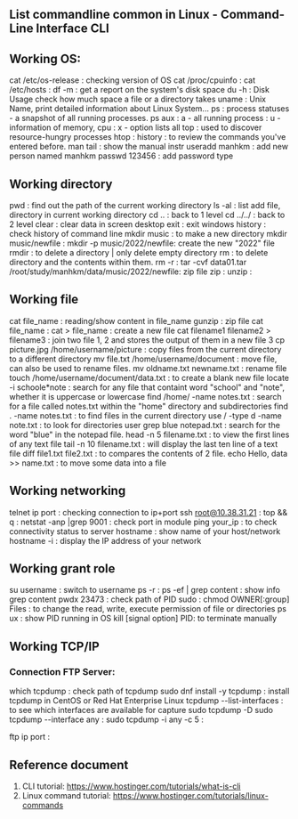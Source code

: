 ## List commandline common in Linux - Command-Line Interface CLI


## Working OS:
cat /etc/os-release  	: checking version of OS
cat /proc/cpuinfo       :
cat /etc/hosts		:
df -m			: get a report on the system's disk space
du -h			: Disk Usage check how much space a file or a directory takes
uname			: Unix Name, print detailed information about Linux System...
ps			: process statuses - a snapshot of all running processes.
ps aux			: a - all running process
			: u - information of memory, cpu
			: x - option lists all
top			: used to discover resource-hungry processes
htop			:
history			: to review the commands you've entered before. 
man tail 		: show the manual instr
useradd	manhkm		: add new person named manhkm
passwd 123456		: add password type


## Working directory
pwd			: find out the path of the current working directory
ls -al			: list add file, directory in current working directory
cd .. 			: back to 1 level
cd ../../		: back to 2 level
clear 			: clear data in screen desktop
exit			: exit windows
history			: check history of command line
mkdir music		: to make a new directory
mkdir music/newfile	:
mkdir -p music/2022/newfile: create the new "2022" file
rmdir			: to delete a directory | only delete empty directory
rm 			: to delete directory and the contents within them.
rm -r			:
tar -cvf data01.tar /root/study/manhkm/data/music/2022/newfile: zip file
zip			: 
unzip			:



## Working file
cat file_name		: reading/show content in file_name
gunzip			: zip file
cat file_name		:
cat > file_name		: create a new file
cat filename1 filename2 > filename3	: join two file 1, 2 and stores the output of them in a new file 3
cp picture.jpg /home/username/picture	: copy files from the current directory to a different directory
mv file.txt /home/username/document 	: move file, can also be used to rename files.
mv oldname.txt newname.txt		: rename file
touch /home/username/document/data.txt	: to create a blank new file
locate -i schoole*note	: search for any file that containt word "school" and "note", whether it is uppercase or lowercase
find /home/ -name notes.txt		: search for a file called notes.txt within the "home" directory and subdirectories
find . -name notes.txt 			: to find files in the current directory use
/ -type d -name note.txt		: to look for directories user
grep blue notepad.txt	: search for the word "blue" in the notepad file.
head -n 5 filename.txt	: to view the first lines of any text file
tail -n 10 filename.txt	: will display the last ten line of a text file
diff file1.txt file2.txt		: to compares the contents of 2 file.
echo Hello, data >> name.txt		: to move some data into a file





## Working networking
telnet ip port 		: checking connection to ip+port
ssh root@10.38.31.21	:
top && q		:
netstat -anp |grep 9001	: check port in module
ping your_ip		: to check connectivity status to server
hostname		: show name of your host/network
hostname -i		: display the IP address of your network



## Working grant role
su username 		: switch to username
ps -r			:
ps -ef | grep content	: show info grep content
pwdx 23473		: check path of PID
sudo			:
chmod OWNER[:group] Files : to change the read, write, execute permission of file or directories
ps ux			: show PID running in OS
kill [signal option] PID: to terminate manually


## Working TCP/IP
### Connection FTP Server:
which tcpdump		: check path of tcpdump
sudo dnf install -y tcpdump	: install tcpdump in CentOS or Red Hat Enterprise Linux
tcpdump --list-interfaces	: to see which interfaces are available for capture
sudo tcpdump -D
sudo tcpdump --interface any	:
sudo tcpdump -i any -c 5	:



ftp ip port		:



## Reference document

1. CLI tutorial: https://www.hostinger.com/tutorials/what-is-cli
2. Linux command tutorial: https://www.hostinger.com/tutorials/linux-commands





